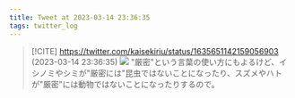 ```yaml
---
title: Tweet at 2023-03-14 23:36:35
tags: twitter_log
---
```


> [!CITE] https://twitter.com/kaisekiriu/status/1635651142159056903 (2023-03-14 23:36:35)
> ![](https://twitter.com/kaisekiriu/status/1635651142159056903)
> "厳密"という言葉の使い方にもよるけど、イシノミやシミが"厳密には"昆虫ではないことになったり、スズメやハトが"厳密"には動物ではないことになったりするので。
